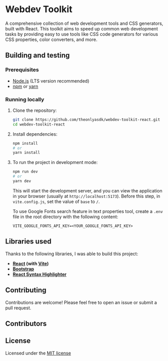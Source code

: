 # Webdev Toolkit

A comprehensive collection of web development tools and CSS generators, built with React. This toolkit aims to speed up common web development tasks by providing easy to use tools like CSS code generators for various CSS properties, color converters, and more.

## Building and testing

### Prerequisites

*   [Node.js](https://nodejs.org/) (LTS version recommended)
*   [npm](https://www.npmjs.com/) or [yarn](https://yarnpkg.com/)

### Running locally

1.  Clone the repository:
    ```bash
    git clone https://github.com/theonlyasdk/webdev-toolkit-react.git
    cd webdev-toolkit-react
    ```
2.  Install dependencies:
    ```bash
    npm install
    # or
    yarn install
    ```
3.  To run the project in development mode:
    ```bash
    npm run dev
    # or
    yarn dev
    ```
    This will start the development server, and you can view the application in your browser (usually at `http://localhost:5173`).
    Before this step, in `vite.config.js`, set the value of `base` to `/`.
    
    To use Google Fonts search feature in text properties tool, create a `.env` file in the root directory with the following content:
    ```plaintext
    VITE_GOOGLE_FONTS_API_KEY=<YOUR_GOOGLE_FONTS_API_KEY>
    ```
## Libraries used
Thanks to the following libraries, I was able to build this project:
*   **[React](https://react.dev/) (with [Vite](https://vite.dev/))**
*   **[Bootstrap](https://getbootstrap.com/)**
*   **[React Syntax Highlighter](https://www.npmjs.com/package/react-syntax-highlighter)**

## Contributing

Contributions are welcome! Please feel free to open an issue or submit a pull request.

## Contributors

<!-- readme: theonlyasdk,contributors -start -->

<!-- readme: theonlyasdk,contributors -end -->

## License

Licensed under the [MIT license](LICENSE)
